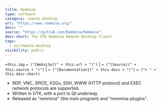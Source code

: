 ```yaml
---
title: Remmina
type: software
category: remote-desktop
url: "https://www.remmina.org/"
docs: ""
source: "https://gitlab.com/Remmina/Remmina"
desc-short: The GTK Remmina Remote Desktop Client
tags:
  - os/remote-desktop
visibility: public
---
```

`=this.img` `= ("[Website](" + this.url + ")")` |  `= ("[Source](" + this.source + ")")` | `= ("[Documentation](" + this.docs + ")")`
`= ("> " + this.desc-short)`

- RDP, VNC, SPICE, X2Go, SSH, WWW (HTTP protocol) and EXEC network protocols are supported.
- Written in GTK, with a port to Qt underway.
- Released as "remmina" (the main program) and "remmina-plugins".
